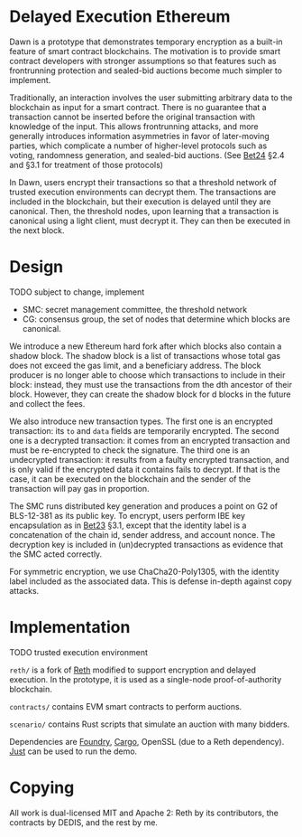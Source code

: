 # Delayed Execution Ethereum

Dawn is a prototype that demonstrates temporary encryption as a built-in feature of smart contract blockchains.
The motivation is to provide smart contract developers with stronger assumptions
so that features such as frontrunning protection and sealed-bid auctions become much simpler to implement.

Traditionally, an interaction involves the user submitting arbitrary data to the blockchain as input for a smart contract.
There is no guarantee that a transaction cannot be inserted before the original transaction with knowledge of the input.
This allows frontrunning attacks, and more generally introduces information asymmetries in favor of later-moving parties,
which complicate a number of higher-level protocols such as voting, randomness generation, and sealed-bid auctions.
(See [Bet24] §2.4 and §3.1 for treatment of those protocols)

In Dawn, users encrypt their transactions so that a threshold network of trusted execution environments can decrypt them.
The transactions are included in the blockchain, but their execution is delayed until they are canonical.
Then, the threshold nodes, upon learning that a transaction is canonical using a light client, must decrypt it.
They can then be executed in the next block.

# Design

TODO subject to change, implement

- SMC: secret management committee, the threshold network
- CG: consensus group, the set of nodes that determine which blocks are canonical.

We introduce a new Ethereum hard fork after which blocks also contain a shadow block.
The shadow block is a list of transactions whose total gas does not exceed the gas limit, and a beneficiary address.
The block producer is no longer able to choose which transactions to include in their block:
instead, they must use the transactions from the dth ancestor of their block.
However, they can create the shadow block for d blocks in the future and collect the fees.

We also introduce new transaction types.
The first one is an encrypted transaction:
its `to` and `data` fields are temporarily encrypted.
The second one is a decrypted transaction:
it comes from an encrypted transaction and must be re-encrypted to check the signature.
The third one is an undecrypted transaction:
it results from a faulty encrypted transaction, and is only valid if the encrypted data it contains fails to decrypt.
If that is the case, it can be executed on the blockchain and the sender of the transaction will pay gas in proportion.

The SMC runs distributed key generation and produces a point on G2 of BLS-12-381 as its public key.
To encrypt, users perform IBE key encapsulation as in [Bet23] §3.1,
except that the identity label is a concatenation of the chain id, sender address, and account nonce.
The decryption key is included in (un)decrypted transactions as evidence that the SMC acted correctly.

For symmetric encryption, we use ChaCha20-Poly1305, with the identity label included as the associated data.
This is defense in-depth against copy attacks.

# Implementation

TODO trusted execution environment

`reth/` is a fork of [Reth] modified to support encryption and delayed execution.
In the prototype, it is used as a single-node proof-of-authority blockchain.

`contracts/` contains EVM smart contracts to perform auctions.

`scenario/` contains Rust scripts that simulate an auction with many bidders.

Dependencies are [Foundry], [Cargo], OpenSSL (due to a Reth dependency).
[Just] can be used to run the demo.

# Copying

All work is dual-licensed MIT and Apache 2:
Reth by its contributors, the contracts by DEDIS, and the rest by me.

[Bet23]: https://www.epfl.ch/labs/dedis/wp-content/uploads/2024/06/Bettens2023_FrontRunningProtection.pdf
[Bet24]: https://blog.bbjubjub.fr/thesis.pdf
[Reth]: https://github.com/paradigmxyz/reth/
[Foundry]: https://getfoundry.sh/
[Cargo]: https://crates.io/
[Just]: https://just.systems/
